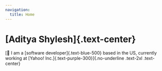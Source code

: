 ```yaml
---
navigation:
  title: Home
---
```


# [Aditya Shylesh]{.text-center}

[👋 I am a [software developer]{.text-blue-500} based in the US, currently working at [Yahoo! Inc.]{.text-purple-300}]{.no-underline .text-2xl .text-center}
<div class="text-gray-500" style="margin-top: -20px">
  <fold>
    <template #header>
      <span class="text-gray-500 italic bold">
        more about me
      </span>
    </template>
    <template #content> 
        I am an immigrant twice over - I grew up an Indian in the middle east (Oman) & did my undergrad at the University of Michigan.
        During my time at university, my work experience has primarily been as a full-stack web developer, primarily having written and maintained large applications that use Python Flask and Ruby on Rails. In the past, I have worked at the <a href="https://adishy.com/about/ai.umich.edu">Center for Academic Innovation at the University of Michigan</a> and I have also interned at Apple.
        I am an ardent believer in technology and its potential for building a better future for humanity. I think technology's ability to do this hinges on a few key issues such as privacy, the absence of censorship and the continued expansion of the open-source philosophy - both within software development as well as in all other spheres of human creativity.
    </template>

   
  </fold>
</div>

<socials />